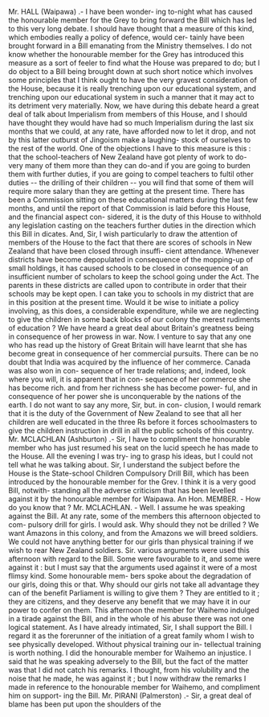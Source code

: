 Mr. HALL (Waipawa) .- I have been wonder- ing to-night what has caused the honourable member for the Grey to bring forward the Bill which has led to this very long debate. I should have thought that a measure of this kind, which embodies really a policy of defence, would cer- tainly have been brought forward in a Bill emanating from the Ministry themselves. I do not know whether the honourable member for the Grey has introduced this measure as a sort of feeler to find what the House was prepared to do; but I do object to a Bill being brought down at such short notice which involves some principles that I think ought to have the very gravest consideration of the House, because it is really trenching upon our educational system, and trenching upon our educational system in such a manner that it may act to its detriment very materially. Now, we have during this debate heard a great deal of talk about Imperialism from members of this House, and I should have thought they would have had so much Imperialism during the last six months that we could, at any rate, have afforded now to let it drop, and not by this latter outburst of Jingoism make a laughing- stock of ourselves to the rest of the world. One of the objections I have to this measure is this : that the school-teachers of New Zealand have got plenty of work to do-very many of them more than they can do-and if you are going to burden them with further duties, if you are going to compel teachers to fultil other duties -- the drilling of their children -- you will find that some of them will require more salary than they are getting at the present time. There has been a Commission sitting on these educational matters during the last few months, and until the report of that Commission is laid before this House, and the financial aspect con- sidered, it is the duty of this House to withhold any legislation casting on the teachers further duties in the direction which this Bill in dicates. And, Sir, I wish particularly to draw the attention of members of the House to the fact that there are scores of schools in New Zealand that have been closed through insuffi- cient attendance. Whenever districts have become depopulated in consequence of the mopping-up of small holdings, it has caused schools to be closed in consequence of an insufficient number of scholars to keep the school going under the Act. The parents in these districts are called upon to contribute in order that their schools may be kept open. I can take you to schools in my district that are in this position at the present time. Would it be wise to initiate a policy involving, as this does, a considerable expenditure, while we are neglecting to give the children in some back blocks of our colony the merest rudiments of education ? We have heard a great deal about Britain's greatness being in consequence of her prowess in war. Now. I venture to say that any one who has read up the history of Great Britain will have learnt that she has become great in consequence of her commercial pursuits. There can be no doubt that India was acquired by the influence of her commerce. Canada was also won in con- sequence of her trade relations; and, indeed, look where you will, it is apparent that in con- sequence of her commerce she has become rich. and from her richness she has become power- ful, and in consequence of her power she is unconquerable by the nations of the earth. I do not want to say any more, Sir, but. in con- clusion, I would remark that it is the duty of the Government of New Zealand to see that all her children are well educated in the three Rs before it forces schoolmasters to give the children instruction in drill in all the public schools of this country. Mr. MCLACHLAN (Ashburton) .- Sir, I have to compliment the honourable member who has just resumed his seat on the lucid speech he has made to the House. All the evening I was try- ing to grasp his ideas, but I could not tell what he was talking about. Sir, I understand the subject before the House is the State-school Children Compulsory Drill Bill, which has been introduced by the honourable member for the Grev. I think it is a very good Bill, notwith- standing all the adverse criticism that has been levelled against it by the honourable member for Waipawa. An Hon. MEMBER. - How do you know that ? Mr. MCLACHLAN. - Well. I assume he was speaking against the Bill. At any rate, some of the members this afternoon objected to com- pulsory drill for girls. I would ask. Why should they not be drilled ? We want Amazons in this colony, and from the Amazons we will breed soldiers. We could not have anything better for our girls than physical training if we wish to rear New Zealand soldiers. Sir. various arguments were used this afternoon with regard to the Bill. Some were favourable to it, and some were against it : but I must say that the arguments used against it were of a most flimsy kind. Some honourable mem- bers spoke about the degradation of our girls, doing this or that. Why should our girls not take all advantage they can of the benefit Parliament is willing to give them ? They are entitled to it ; they are citizens, and they deserve any benefit that we may have it in our power to confer on them. This afternoon the member for Waihemo indulged in a tirade against the Bill, and in the whole of his abuse there was not one logical statement. As I have already intimated, Sir, I shall support the Bill. I regard it as the forerunner of the initiation of a great family whom I wish to see physically developed. Without physical training our in- tellectual training is worth nothing. I did the honourable member for Waihemo an injustice. I said that he was speaking adversely to the Bill, but the fact of the matter was that I did not catch his remarks. I thought, from his volubility and the noise that he made, he was against it ; but I now withdraw the remarks I made in reference to the honourable member for Waihemo, and compliment him on support- ing the Bill. Mr. PIRANI (Palmerston) .- Sir, a great deal of blame has been put upon the shoulders of the 